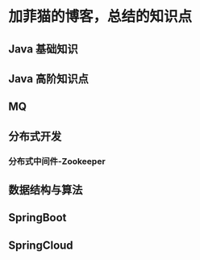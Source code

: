 # 加菲猫的博客，总结的知识点

## Java 基础知识


### 


## Java 高阶知识点


## MQ


## 分布式开发

### 分布式中间件-Zookeeper

## 

## 数据结构与算法

## SpringBoot

## SpringCloud